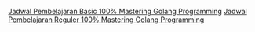 <a href="https://cobalt-bike-c9e.notion.site/Basic-db3ce0b88e064d698c5805ce260e504f">Jadwal Pembelajaran Basic 100% Mastering Golang Programming</a>
<a href="https://cobalt-bike-c9e.notion.site/Reguler-7f796c6eb585414186cd01ff308e099a">Jadwal Pembelajaran Reguler 100% Mastering Golang Programming
</a>
